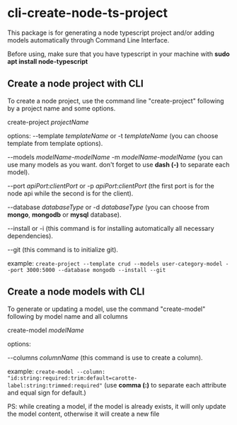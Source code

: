 # cli-create-node-ts-project

This package is for generating a node typescript project and/or adding models automatically through Command Line Interface.

Before using, make sure that you have typescript in your machine with **sudo apt install node-typescript**

## Create a node project with CLI

To create a node project, use the command line "create-project" following by a project name and some options.

create-project _projectName_

options:
--template _templateName_ or
-t _templateName_
(you can choose template from template options).

--models _modelName-modelName_
-m _modelName-modelName_
(you can use many models as you want. don't forget to use **dash (-)** to separate each model).

--port _apiPort_:_clientPort_ or
-p _apiPort_:_clientPort_
(the first port is for the node api while the second is for the client).

--database _databaseType_
or -d _databaseType_
(you can choose from **mongo**, **mongodb** or **mysql** database).

--install or -i
(this command is for installing automatically all necessary dependencies).

--git
(this command is to initialize git).

example:
`create-project --template crud --models user-category-model --port 3000:5000 --database mongodb --install --git`

## Create a node models with CLI

To generate or updating a model, use the command "create-model" following by model name and all columns

create-model _modelName_

options:

--columns _columnName_
(this command is use to create a column).

example:
`create-model --column: "id:string:required:trim:default=carotte-label:string:trimmed:required"`
(use **comma (:)** to separate each attribute and equal sign for default.)

PS: while creating a model, if the model is already exists, it will only update the model content, otherwise it will create a new file
